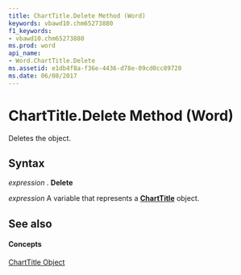 ```yaml
---
title: ChartTitle.Delete Method (Word)
keywords: vbawd10.chm65273880
f1_keywords:
- vbawd10.chm65273880
ms.prod: word
api_name:
- Word.ChartTitle.Delete
ms.assetid: e1db4f8a-f36e-4436-d78e-09cd0cc89720
ms.date: 06/08/2017
---
```



# ChartTitle.Delete Method (Word)

Deletes the object.


## Syntax

 _expression_ . **Delete**

 _expression_ A variable that represents a **[ChartTitle](charttitle-object-word.md)** object.


## See also


#### Concepts


[ChartTitle Object](charttitle-object-word.md)

